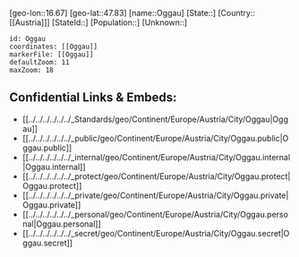 ﻿---
location: [47.83,16.67]
mapzoom: [7,12] 
mapmarker: city 
type: City
tags:
- geo/City


SpocWebEntityId: 33076
isDeleted: false
confidential: public

---
[geo-lon::16.67]
[geo-lat::47.83]
[name::Oggau]
[State::]
[Country::[[Austria]]]
[StateId::]
[Population::]
[Unknown::]


```leaflet
id: Oggau
coordinates: [[Oggau]]
markerFile: [[Oggau]]
defaultZoom: 11 
maxZoom: 18
```


## Confidential Links & Embeds: 
- [[../../../../../../_Standards/geo/Continent/Europe/Austria/City/Oggau|Oggau]] 
- [[../../../../../../_public/geo/Continent/Europe/Austria/City/Oggau.public|Oggau.public]] 
- [[../../../../../../_internal/geo/Continent/Europe/Austria/City/Oggau.internal|Oggau.internal]] 
- [[../../../../../../_protect/geo/Continent/Europe/Austria/City/Oggau.protect|Oggau.protect]] 
- [[../../../../../../_private/geo/Continent/Europe/Austria/City/Oggau.private|Oggau.private]] 
- [[../../../../../../_personal/geo/Continent/Europe/Austria/City/Oggau.personal|Oggau.personal]] 
- [[../../../../../../_secret/geo/Continent/Europe/Austria/City/Oggau.secret|Oggau.secret]] 
